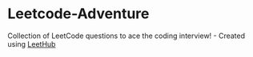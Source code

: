 # Leetcode-Adventure
Collection of LeetCode questions to ace the coding interview! - Created using [LeetHub](https://github.com/QasimWani/LeetHub)
